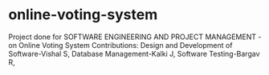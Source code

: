 # online-voting-system
Project done for SOFTWARE ENGINEERING AND PROJECT MANAGEMENT - on Online Voting System
Contributions:
Design and Development of Software-Vishal S,
Database Management-Kalki J,
Software Testing-Bargav R,
